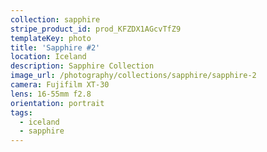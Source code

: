 ```yaml
---
collection: sapphire
stripe_product_id: prod_KFZDX1AGcvTfZ9
templateKey: photo
title: 'Sapphire #2'
location: Iceland
description: Sapphire Collection
image_url: /photography/collections/sapphire/sapphire-2
camera: Fujifilm XT-30
lens: 16-55mm f2.8
orientation: portrait
tags:
  - iceland
  - sapphire
---
```

